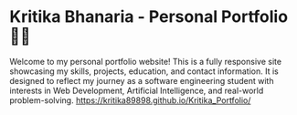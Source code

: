 # Kritika Bhanaria - Personal Portfolio 👩‍💻

Welcome to my personal portfolio website! This is a fully responsive site showcasing my skills, projects, education, and contact information. 
It is designed to reflect my journey as a software engineering student with interests in Web Development, Artificial Intelligence, and real-world problem-solving.
https://kritika89898.github.io/Kritika_Portfolio/
